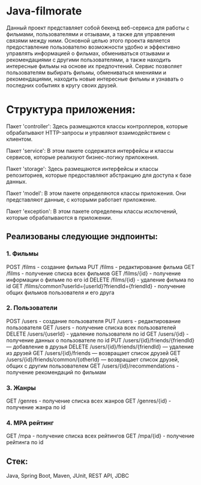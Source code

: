 # Java-filmorate

Данный проект представляет собой бекенд веб-сервиса для работы с фильмами, пользователями и отзывами, а также для управления связями между ними. Основной целью этого проекта является предоставление пользователю возможности удобно и эффективно управлять информацией о фильмах, обмениваться отзывами и рекомендациями с другими пользователями, а также находить интересные фильмы на основе их предпочтений.
Сервис позволяет пользователям выбирать фильмы, обмениваться мнениями и рекомендациями, находить новые интересные фильмы и узнавать о последних событиях в кругу своих друзей.

# Структура приложения:

Пакет 'controller': Здесь размещаются классы контроллеров, которые обрабатывают HTTP-запросы и управляют взаимодействием с клиентом.

Пакет 'service': В этом пакете содержатся интерфейсы и классы сервисов, которые реализуют бизнес-логику приложения.

Пакет 'storage': Здесь размещаются интерфейсы и классы репозиториев, которые предоставляют абстракцию для доступа к базе данных.

Пакет 'model': В этом пакете определяются классы приложения. Они представляют данные, с которыми работает приложение.

Пакет 'exception': В этом пакете определены классы исключений, которые обрабатываются в приложении.

## Реализованы следующие эндпоинты:

### 1. Фильмы

POST /films - создание фильма
PUT /films - редактирование фильма
GET /films - получение списка всех фильмов
GET /films/{id} - получение информации о фильме по его id
DELETE /films/{id} - удаление фильма по id
GET /films/common?userId={userId}?friendId={friendId} - получение общих фильмов пользователя и его друга

### 2. Пользователи
POST /users - создание пользователя
PUT /users - редактирование пользователя
GET /users - получение списка всех пользователей
DELETE /users/{userId} - удаление пользователя по id
GET /users/{id} - получение данных о пользователе по id
PUT /users/{id}/friends/{friendId} — добавление в друзья
DELETE /users/{id}/friends/{friendId} — удаление из друзей
GET /users/{id}/friends — возвращает список друзей
GET /users/{id}/friends/common/{otherId} — возвращает список друзей, общих с другим пользователем
GET /users/{id}/recommendations - получение рекомендаций по фильмам

### 3. Жанры
GET /genres - получение списка всех жанров
GET /genres/{id} - получение жанра по id

### 4. MPA рейтинг
GET /mpa - получение списка всех рейтингов
GET /mpa/{id} - получение рейтинга по id

## Cтек: 
Java,
Spring Boot,
Maven,
JUnit,
REST API,
JDBC